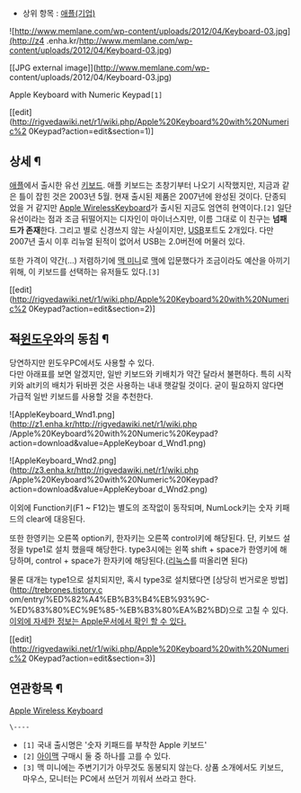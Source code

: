   * 상위 항목 : [애플(기업)](%EC%95%A0%ED%94%8C%28%EA%B8%B0%EC%97%85%29.md)  

![http://www.memlane.com/wp-content/uploads/2012/04/Keyboard-03.jpg](http://z4
.enha.kr/http://www.memlane.com/wp-content/uploads/2012/04/Keyboard-03.jpg)

[[JPG external image]](http://www.memlane.com/wp-
content/uploads/2012/04/Keyboard-03.jpg)

  
Apple Keyboard with Numeric Keypad`[1]`

[[edit](http://rigvedawiki.net/r1/wiki.php/Apple%20Keyboard%20with%20Numeric%2
0Keypad?action=edit&section=1)]

## 상세 ¶

[애플](%EC%95%A0%ED%94%8C%28%EA%B8%B0%EC%97%85%29.md)에서 출시한 유선
[키보드](%ED%82%A4%EB%B3%B4%EB%93%9C.md). 애플 키보드는 초창기부터 나오기 시작했지만, 지금과 같은 틀이
잡힌 것은 2003년 5월. 현재 출시된 제품은 2007년에 완성된 것이다. 단종되었을 거 같지만 [Apple WirelessKeyboard](Apple%20Wireless%20Keyboard.md)가 출시된 지금도 엄연히 현역이다.`[2]` 일단 유선이라는
점과 조금 뒤떨어지는 디자인이 마이너스지만, 이름 그대로 이 친구는 **넘패드가 존재**한다. 그리고 별로 신경쓰지 않는 사실이지만,
[USB](USB.md)포트도 2개있다. 다만 2007년 출시 이후 리뉴얼 된적이 없어서 USB는 2.0버전에 머물러 있다.

  

또한 가격이 약간(…) 저렴하기에 [맥 미니](%EB%A7%A5%20%EB%AF%B8%EB%8B%88.md)로
[맥](%EB%A7%A5.md)에 입문했다가 조금이라도 예산을 아끼기 위해, 이 키보드를 선택하는 유저들도 있다.`[3]`

[[edit](http://rigvedawiki.net/r1/wiki.php/Apple%20Keyboard%20with%20Numeric%2
0Keypad?action=edit&section=2)]

## <del>적</del>[윈도우](%EC%9C%88%EB%8F%84%EC%9A%B0.md)와의 동침 ¶

당연하지만 윈도우PC에서도 사용할 수 있다.  
다만 아래표를 보면 알겠지만, 일반 키보드와 키배치가 약간 달라서 불편하다. 특히 시작키와 alt키의 배치가 뒤바뀐 것은 사용하는 내내
햇갈릴 것이다. 굳이 필요하지 않다면 가급적 일반 키보드를 사용할 것을 추천한다.

  

![AppleKeyboard_Wnd1.png](http://z1.enha.kr/http://rigvedawiki.net/r1/wiki.php
/Apple%20Keyboard%20with%20Numeric%20Keypad?action=download&value=AppleKeyboar
d_Wnd1.png)

  

![AppleKeyboard_Wnd2.png](http://z3.enha.kr/http://rigvedawiki.net/r1/wiki.php
/Apple%20Keyboard%20with%20Numeric%20Keypad?action=download&value=AppleKeyboar
d_Wnd2.png)

  
  

이외에 Function키(F1 ~ F12)는 별도의 조작없이 동작되며, NumLock키는 숫자 키패드의 clear에 대응된다.

  

또한 한영키는 오른쪽 option키, 한자키는 오른쪽 control키에 해당된다. 단, 키보드 설정을 type1로 설치 했을때 해당한다.
type3시에는 왼쪽 shift + space가 한영키에 해당하며, control + space가 한자키에
해당된다.([리눅스](%EB%A6%AC%EB%88%85%EC%8A%A4.md)를 떠올리면 된다)

  

물론 대개는 type1으로 설치되지만, 혹시 type3로 설치됐다면 [상당히 번거로운 방법](http://trebrones.tistory.c
om/entry/%ED%82%A4%EB%B3%B4%EB%93%9C-%ED%83%80%EC%9E%85-%EB%B3%80%EA%B2%BD)으로
고칠 수 있다.  
[이외에 자세한 정보는 Apple문서에서 확인 할 수 있다.
](http://support.apple.com/kb/HT5636?viewlocale=ko_KR&locale=ko_KR)

[[edit](http://rigvedawiki.net/r1/wiki.php/Apple%20Keyboard%20with%20Numeric%2
0Keypad?action=edit&section=3)]

## 연관항목 ¶

[Apple Wireless Keyboard](Apple%20Wireless%20Keyboard.md)

`\----`

  * `[1]` 국내 출시명은 '숫자 키패드를 부착한 Apple 키보드'
  * `[2]` [아이맥](%EC%95%84%EC%9D%B4%EB%A7%A5.md) 구매시 둘 중 하나를 고를 수 있다.
  * `[3]` 맥 미니에는 주변기기가 아무것도 동봉되지 않는다. 상품 소개에서도 키보드, 마우스, 모니터는 PC에서 쓰던거 끼워서 쓰라고 한다.


